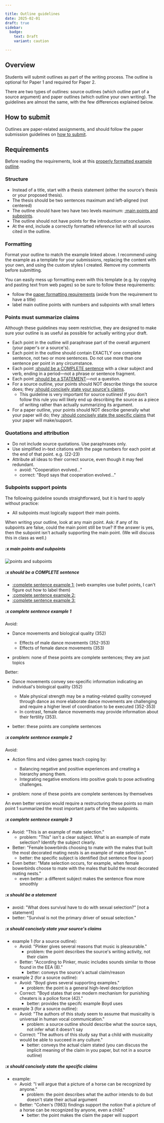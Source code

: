 ```yaml
---

title: Outline guidelines
date: 2025-02-01
draft: true
sidebar:
  badge:
    text: Draft
    variant: caution

---
```


## Overview

Students will submit outlines as part of the writing process. The outline is optional for Paper 1 and required for Paper 2.

There are two types of outlines: source outlines (which outline part of a source argument) and paper outlines (which outline your own writing). The guidelines are almost the same, with the few differences explained below.

## How to submit

Outlines are paper-related assignments, and should follow the paper submission guidelines on [how to submit](/course-ntw2029/assignments/general/paper-guidelines#how-to-submit).

## Requirements

Before reading the requirements, look at this [properly formatted example outline](/downloads/ntw2029-outline.docx).

### Structure

- Instead of a title, start with a thesis statement  (either the source's thesis or your proposed thesis).
- The thesis should be two sentences maximum and  left-aligned (not centered)
- The outline should have two have two levels maximum: [:main points and subpoints](#x-main-points-and-subpoints).
- The outline should not have points for the introduction or conclusion.
- At the end, include a correctly formatted reference list with all sources cited in the outline.

### Formatting

Format your outline to match the example linked above. I recommend using the example as a template for your submissions, replacing the content with your own, and using the custom styles I created. Remove my comments before submitting.

You can easily mess up formatting even with this template (e.g. by copying and pasting text from web pages) so be sure to follow these requirements:

- follow the [paper formatting requirements](/course-ntw2029/assignments/general/paper-guidelines#formatting-requirements)  (aside from the requirement to have a title)
- label main outline points with numbers and subpoints with small letters

### Points must summarize claims

Although these guidelines may seem restrictive, they are designed to make sure your outline is as useful as possible for actually writing your draft.

- Each point in the outline will paraphrase part of the overall argument (your paper's or a source's).
- Each point in the outline should contain EXACTLY one complete sentence, not two or more sentences. Do not use more than one sentence per point in any circumstance.
- Each point [:should be a COMPLETE sentence](#x-should-be-a-complete-sentence) with a clear subject and verb, ending in a period—not a phrase or sentence fragment.
- Each point [:should be a STATEMENT](#x-should-be-a-statement)—not a question.
- For a source outline, your points should NOT describe things the source does; they [:should concisely state your source's claims](#x-should-concisely-state-your-sources-claims).
	- This guideline is very important for source outlines! If you don't follow this rule you will likely end up describing the source as a piece of writing rather than actually summarizing its argument.
- For a paper outline, your points should NOT describe generally what your paper will do; they [:should concisely state the specific claims](#x-should-concisely-state-the-specific-claims) that your paper will make/support.

### Quotations and attribution

- Do not include source quotations. Use paraphrases only.
- Use simplified in-text citations with the page numbers for each point at the end of that point. e.g. (22-23)
- Attribute all ideas to their correct source, even though it may feel redundant.
	- avoid:  "Cooperation evolved..."
	- correct: "Boyd says that cooperation evolved..."

### Subpoints support points

The following guideline sounds straightforward, but it is hard to apply without practice:

- All subpoints must logically support their main points.

When writing your outline, look at any main point. Ask: if any of its subpoints are false, could the main point still be true? If the answer is yes, then the subpoint isn't actually supporting the main point. (We will discuss this in class as well.)

##### :x main points and subpoints

![points and subpoints](/images/outline-points.jpg)

##### :x should be a COMPLETE sentence

- [:complete sentence example 1:](#x-complete-sentence-example-1) (web examples use bullet points, I can't figure out how to label them)
- [:complete sentence example 2:](#x-complete-sentence-example-2)
- [:complete sentence example 3:](#x-complete-sentence-example-3)

##### :x complete sentence example 1

Avoid:

- Dance movements and biological quality (352)
	- Effects of male dance movements (352-353)
	- Effects of female dance movements (353)

- problem: none of these points are complete sentences; they are just topics

Better:

- Dance movements convey sex-specific information indicating an individual's biological quality (352)
	- Male physical strength may be a mating-related quality conveyed through dance as more elaborate dance movements are challenging and require a higher level of coordination to be executed (352-353)
	- In contrast, female dance movements may provide information about their fertility (353).

- better: these points are complete sentences

##### :x complete sentence example 2

Avoid:

- Action films and video games teach coping by:
	- Balancing negative and positive experiences and creating a hierarchy among them.
	- Integrating negative emotions into positive goals to pose activating challenges.

- problem: none of these points are complete sentences by themselves

An even better version would require a restructuring these points so main point 1 summarized the most important parts of the two subpoints.

##### :x complete sentence example 3

- Avoid: "This is an example of mate selection."
	- problem: "This" isn't a clear subject. What is an example of mate selection? Identify the subject clearly.
- Better: "Female bowerbirds choosing to mate with the males that built the most decorated mating nests is an example of mate selection."
	- better: the specific subject is identified (but sentence flow is poor)
- Even better: "Mate selection occurs, for example, when female bowerbirds choose to mate with the males that build the most decorated mating nests."
	- even better: a different subject makes the sentence flow more smoothly

##### :x should be a statement

- avoid: "What does survival have to do with sexual selection?" [not a statement]
- better: "Survival is not the primary driver of sexual selection."

##### :x should concisely state your source's claims

- example 1 (for a source outline):
	- Avoid: "Pinker gives several reasons that music is pleasurable."
		- problem: the point describes the source's writing activity, not their claim
	- Better: "According to Pinker, music includes sounds similar to those found in the EEA (8)."
		- better: conveys the source's actual claim/reason
- example 2 (for a source outline):
	- Avoid: "Boyd gives several supporting examples."
		- problem: the point is a general high-level description
	- Correct: "Boyd states that one modern mechanism for punishing cheaters is a police force (42)."
		- better: provides the specifc example Boyd uses
- example 3 (for a source outline):
	- Avoid: "The authors of this study seem to assume that musicality is universal in human vocal communication."
		- problem: a source outline should describe what the source says, not infer what it doesn't say
	- Correct: "The authors of this study say that a child with musicality would be able to succeed in any culture."
		- better: conveys the actual claim stated (you can discuss the implicit meaning of the claim in you paper, but not in a source outline)

##### :x should concisely state the specific claims

- example:
	- Avoid: "I will argue that a picture of a horse can be recognized by anyone."
		- problem: the point describes what the author intends to do but doesn't state their actual argument
	- Better: "Cohen's (1983) findings support the notion that a picture of a horse can be recognized by anyone, even a child."
		- better: the point makes the claim the paper will support
